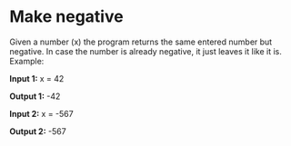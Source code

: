 # Make negative


Given a number (x) the program returns the same entered number but negative.
In case the number is already negative, it just leaves it like it is.
Example:

**Input 1:**
x = 42

**Output 1:**
-42

**Input 2:**
x = -567

**Output 2:**
-567